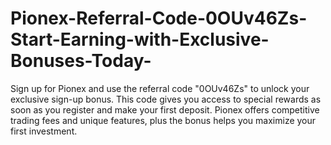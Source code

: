 # Pionex-Referral-Code-0OUv46Zs-Start-Earning-with-Exclusive-Bonuses-Today-
Sign up for Pionex and use the referral code "0OUv46Zs" to unlock your exclusive sign-up bonus. This code gives you access to special rewards as soon as you register and make your first deposit. Pionex offers competitive trading fees and unique features, plus the bonus helps you maximize your first investment.
